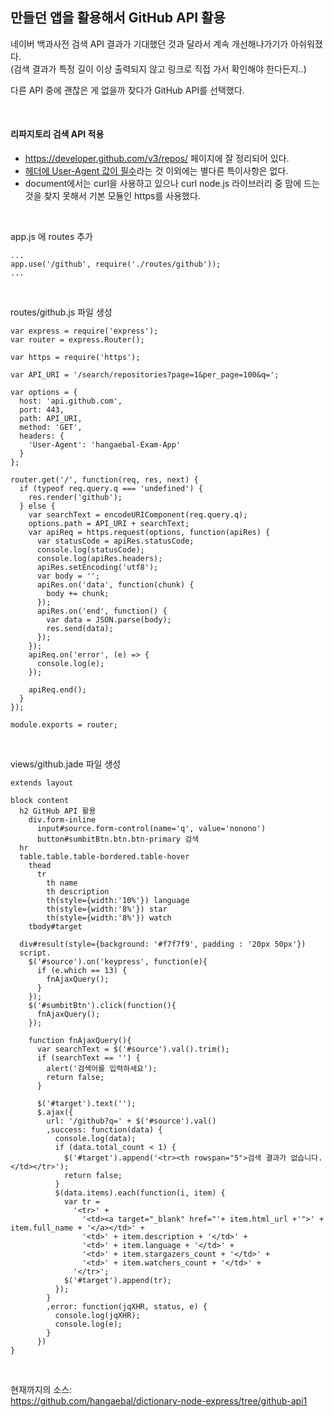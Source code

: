 ## 만들던 앱을 활용해서 GitHub API 활용

네이버 백과사전 검색 API 결과가 기대했던 것과 달라서 계속 개선해나가기가 아쉬워졌다.  
(검색 결과가 특정 길이 이상 출력되지 않고 링크로 직접 가서 확인해야 한다든지..)  

다른 API 중에 괜찮은 게 없을까 찾다가 GitHub API를 선택했다.  

<br>

#### 리파지토리 검색 API 적용
  - https://developer.github.com/v3/repos/ 페이지에 잘 정리되어 있다.
  - [헤더에 User-Agent 값이 필수](https://developer.github.com/v3/#user-agent-required)라는 것 이외에는 별다른 특이사항은 없다. 
  - document에서는 curl을 사용하고 있으나 curl node.js 라이브러리 중 맘에 드는 것을 찾지 못해서 기본 모듈인 https를 사용했다.

<br>

app.js 에 routes 추가
```node
...
app.use('/github', require('./routes/github'));
...
```

<br>

routes/github.js 파일 생성
```node
var express = require('express');
var router = express.Router();

var https = require('https');

var API_URI = '/search/repositories?page=1&per_page=100&q=';

var options = {
  host: 'api.github.com',
  port: 443,
  path: API_URI,
  method: 'GET',
  headers: {
    'User-Agent': 'hangaebal-Exam-App'
  }
};

router.get('/', function(req, res, next) {
  if (typeof req.query.q === 'undefined') {
    res.render('github');
  } else {
    var searchText = encodeURIComponent(req.query.q);
    options.path = API_URI + searchText;
    var apiReq = https.request(options, function(apiRes) {
      var statusCode = apiRes.statusCode;
      console.log(statusCode);
      console.log(apiRes.headers);
      apiRes.setEncoding('utf8');
      var body = '';
      apiRes.on('data', function(chunk) {
        body += chunk;
      });
      apiRes.on('end', function() {
        var data = JSON.parse(body);
        res.send(data);
      });
    });
    apiReq.on('error', (e) => {
      console.log(e);
    });

    apiReq.end();
  }
});

module.exports = router;
```

<br>

views/github.jade 파일 생성
```jade
extends layout

block content
  h2 GitHub API 활용
    div.form-inline
      input#source.form-control(name='q', value='nonono') 
      button#sumbitBtn.btn.btn-primary 검색
  hr
  table.table.table-bordered.table-hover
    thead
      tr
        th name
        th description
        th(style={width:'10%'}) language
        th(style={width:'8%'}) star
        th(style={width:'8%'}) watch
    tbody#target

  div#result(style={background: '#f7f7f9', padding : '20px 50px'})
  script.
    $('#source').on('keypress', function(e){
      if (e.which == 13) {
        fnAjaxQuery();
      }
    });
    $('#sumbitBtn').click(function(){
      fnAjaxQuery();
    });

    function fnAjaxQuery(){
      var searchText = $('#source').val().trim();
      if (searchText == '') {
        alert('검색어를 입력하세요');
        return false;
      }

      $('#target').text('');
      $.ajax({
        url: '/github?q=' + $('#source').val()
        ,success: function(data) {
          console.log(data);
          if (data.total_count < 1) {
            $('#target').append('<tr><th rowspan="5">검색 결과가 없습니다.</td></tr>');
            return false;
          }
          $(data.items).each(function(i, item) {
            var tr = 
              '<tr>' +
                '<td><a target="_blank" href="'+ item.html_url +'">' + item.full_name + '</a></td>' +
                '<td>' + item.description + '</td>' +
                '<td>' + item.language + '</td>' +
                '<td>' + item.stargazers_count + '</td>' +
                '<td>' + item.watchers_count + '</td>' +
              '</tr>';
            $('#target').append(tr);
          });
        }
        ,error: function(jqXHR, status, e) {
          console.log(jqXHR);
          console.log(e);
        }
      })
}
```

<br>

현재까지의 소스:  
https://github.com/hangaebal/dictionary-node-express/tree/github-api1
